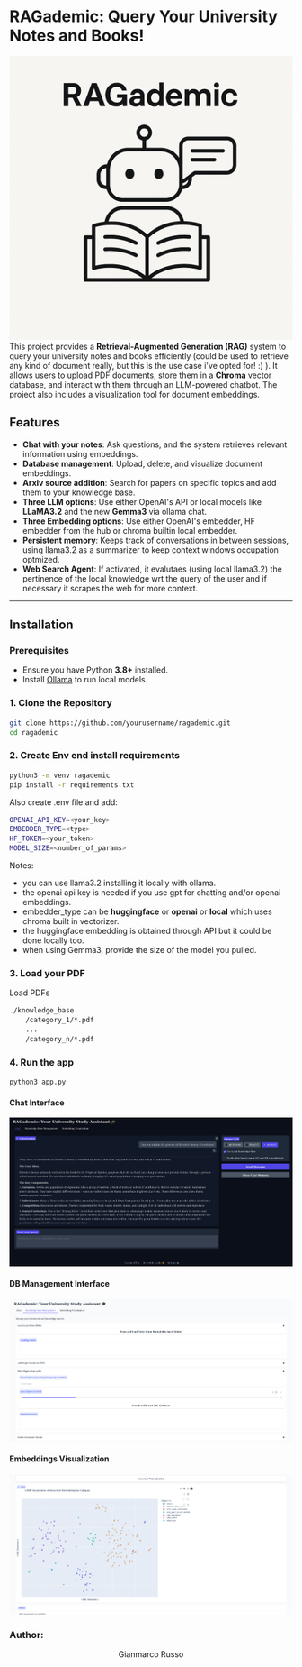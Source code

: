 # RAGademic: Query Your University Notes and Books!
![RAGademic Logo](https://github.com/grusso98/RAGademic/blob/main/imgs/ragademic_logo.png)
This project provides a **Retrieval-Augmented Generation (RAG)** system to query your university notes and books efficiently (could be used to retrieve any kind of document really, but this is the use case i've opted for! :) ). It allows users to upload PDF documents, store them in a **Chroma** vector database, and interact with them through an LLM-powered chatbot. The project also includes a visualization tool for document embeddings.

## Features
- **Chat with your notes**: Ask questions, and the system retrieves relevant information using embeddings.
- **Database management**: Upload, delete, and visualize document embeddings.
- **Arxiv source addition**: Search for papers on specific topics and add them to your knowledge base.
- **Three LLM options**: Use either OpenAI's API or local models like **LLaMA3.2** and the new **Gemma3** via ollama chat.
- **Three Embedding options**: Use either OpenAI's embedder, HF embedder from the hub or chroma builtin local embedder.
- **Persistent memory**: Keeps track of conversations in between sessions, using llama3.2 as a summarizer to keep context windows occupation optmized.
- **Web Search Agent**: If activated, it evalutaes (using local llama3.2) the pertinence of the local knowledge wrt the query of the user and if necessary it scrapes the web for more context.

---

## Installation

### Prerequisites
- Ensure you have Python **3.8+** installed.
- Install [Ollama](https://ollama.com/) to run local models.
### 1. Clone the Repository
```bash
git clone https://github.com/yourusername/ragademic.git
cd ragademic
```
### 2. Create Env end install requirements
```bash
python3 -m venv ragademic
pip install -r requirements.txt
```
Also create .env file and add:
```bash
OPENAI_API_KEY=<your_key>
EMBEDDER_TYPE=<type> 
HF_TOKEN=<your_token> 
MODEL_SIZE=<number_of_params>
```
Notes: 
- you can use llama3.2 installing it locally with ollama.
- the openai api key is needed if you use gpt for chatting and/or openai embeddings.
- embedder_type can be **huggingface** or **openai** or **local** which uses chroma built in vectorizer.
- the huggingface embedding is obtained through API but it could be done locally too.
- when using Gemma3, provide the size of the model you pulled.

### 3. Load your PDF
Load PDFs 
```bash
./knowledge_base
    /category_1/*.pdf
    ...
    /category_n/*.pdf
```

### 4. Run the app
```bash
python3 app.py
```
#### Chat Interface
![Chat Interface](./imgs/chat.png)
#### DB Management Interface
![DB management Interface](./imgs/db_management.png)
#### Embeddings Visualization
![DB management Interface](./imgs/embedding_viz.png)
### Author: 
<div align="center">
    <p>Gianmarco Russo</p>
    <a href="https://www.linkedin.com/in/grusso98/" style="text-decoration:none;">
      <img src="https://upload.wikimedia.org/wikipedia/commons/thumb/c/ca/LinkedIn_logo_initials.png/640px-LinkedIn_logo_initials.png" width="2%" alt="" /></a>
  </div> 